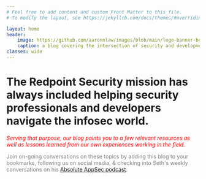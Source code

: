 ```yaml
---
# Feel free to add content and custom Front Matter to this file.
# To modify the layout, see https://jekyllrb.com/docs/themes/#overriding-theme-defaults

layout: home
header: 
    image: https://github.com/aaronnlaw/images/blob/main/logo-banner-bg-black.png?raw=true
    caption: a blog covering the intersection of security and development
classes: wide
---
```

# The Redpoint Security mission has always included helping security professionals and developers navigate the infosec world. 
 <span style="color:red">*Serving that purpose, our blog points you to a few relevant resources as well as lessons learned from our own experiences working in the field.* </span>

 <span style="color:grey">Join on-going conversations on these topics by adding this blog to your bookmarks, following us on social media, & checking into Seth's weekly conversations on his [Absolute AppSec podcast](absoluteappsec.com).</span>